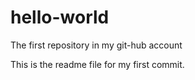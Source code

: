 # hello-world
The first repository in my git-hub account

This is the readme file for my first commit. 

